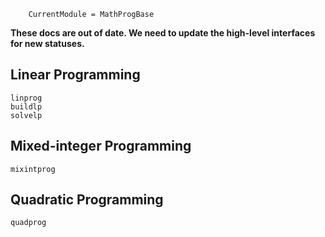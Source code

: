 ```@meta
	CurrentModule = MathProgBase
```

**These docs are out of date. We need to update the high-level interfaces for new statuses.**

## Linear Programming

```@docs
linprog
buildlp
solvelp
```

## Mixed-integer Programming

```@docs
mixintprog
```

## Quadratic Programming

```@docs
quadprog
```
